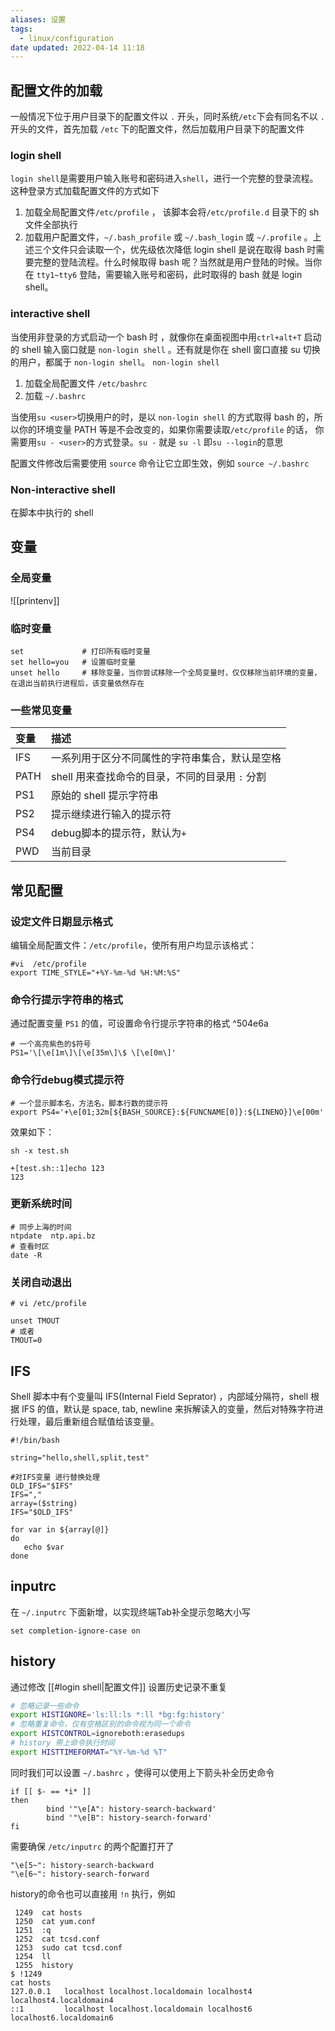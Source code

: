 ```yaml
---
aliases: 设置
tags:
  - linux/configuration
date updated: 2022-04-14 11:18
---
```


## 配置文件的加载

一般情况下位于用户目录下的配置文件以 `.` 开头，同时系统`/etc`下会有同名不以 `.` 开头的文件，首先加载 `/etc` 下的配置文件，然后加载用户目录下的配置文件

### login shell

`login shell`是需要用户输入账号和密码进入`shell`，进行一个完整的登录流程。这种登录方式加载配置文件的方式如下

1. 加载全局配置文件`/etc/profile` ， 该脚本会将`/etc/profile.d` 目录下的 sh 文件全部执行
2. 加载用户配置文件，`~/.bash_profile` 或 `~/.bash_login` 或 `~/.profile` 。上述三个文件只会读取一个，优先级依次降低
   login shell 是说在取得 bash 时需要完整的登陆流程。什么时候取得 bash 呢？当然就是用户登陆的时候。当你在 `tty1~tty6` 登陆，需要输入账号和密码，此时取得的 bash 就是 login shell。

### interactive shell

当使用非登录的方式启动一个 bash 时 ，就像你在桌面视图中用`ctrl+alt+T` 启动的 shell 输入窗口就是 `non-login shell` 。还有就是你在 shell 窗口直接 su 切换的用户，都属于 `non-login shell`。
`non-login shell`

1. 加载全局配置文件 `/etc/bashrc`
2. 加载 `~/.bashrc`

当使用`su <user>`切换用户的时，是以 `non-login shell` 的方式取得 bash 的，所以你的环境变量 PATH 等是不会改变的，如果你需要读取`/etc/profile` 的话， 你需要用`su - <user>`的方式登录。`su -` 就是 `su -l` 即`su --login`的意思

配置文件修改后需要使用 `source` 命令让它立即生效，例如 `source ~/.bashrc`

### Non-interactive shell

在脚本中执行的 shell

## 变量

### 全局变量

![[printenv]]

### 临时变量

```shell
set             # 打印所有临时变量
set hello=you   # 设置临时变量
unset hello     # 移除变量，当你尝试移除一个全局变量时，仅仅移除当前环境的变量，在退出当前执行进程后，该变量依然存在
```

### 一些常见变量

| 变量   | 描述                            |
| :--- | :---------------------------- |
| IFS  | 一系列用于区分不同属性的字符串集合，默认是空格       |
| PATH | shell 用来查找命令的目录，不同的目录用 `:` 分割 |
| PS1  | 原始的 shell 提示字符串               |
| PS2  | 提示继续进行输入的提示符                  |
| PS4  | debug脚本的提示符，默认为`+`|
| PWD  | 当前目录                          |

## 常见配置

### 设定文件日期显示格式

编辑全局配置文件：`/etc/profile`，使所有用户均显示该格式：

```shell
#vi  /etc/profile
export TIME_STYLE="+%Y-%m-%d %H:%M:%S"
```

### 命令行提示字符串的格式

通过配置变量 `PS1` 的值，可设置命令行提示字符串的格式 ^504e6a

```shell
# 一个高亮紫色的$符号
PS1='\[\e[1m\]\[\e[35m\]\$ \[\e[0m\]'
```

### 命令行debug模式提示符

```shell
# 一个显示脚本名，方法名，脚本行数的提示符
export PS4='+\e[01;32m[${BASH_SOURCE}:${FUNCNAME[0]}:${LINENO}]\e[00m'
```

效果如下：

```shell
sh -x test.sh

+[test.sh::1]echo 123
123
```

### 更新系统时间

```shell
# 同步上海的时间
ntpdate  ntp.api.bz
# 查看时区
date -R
```

### 关闭自动退出

```shell
# vi /etc/profile

unset TMOUT
# 或者
TMOUT=0
```

## IFS

Shell 脚本中有个变量叫 IFS(Internal Field Seprator) ，内部域分隔符，shell 根据 IFS 的值，默认是 space, tab, newline 来拆解读入的变量，然后对特殊字符进行处理，最后重新组合赋值给该变量。

```shell
#!/bin/bash

string="hello,shell,split,test"

#对IFS变量 进行替换处理
OLD_IFS="$IFS"
IFS=","
array=($string)
IFS="$OLD_IFS"

for var in ${array[@]}
do
   echo $var
done
```

## inputrc

在 `~/.inputrc` 下面新增，以实现终端Tab补全提示忽略大小写

```
set completion-ignore-case on
```

## history

通过修改 [[#login shell|配置文件]] 设置历史记录不重复

```bash
# 忽略记录一些命令
export HISTIGNORE='ls:ll:ls *:ll *bg:fg:history'
# 忽略重复命令，仅有空格区别的命令视为同一个命令
export HISTCONTROL=ignoreboth:erasedups
# history 带上命令执行时间
export HISTTIMEFORMAT="%Y-%m-%d %T"
```

同时我们可以设置 `~/.bashrc` ，使得可以使用上下箭头补全历史命令

```shell
if [[ $- == *i* ]]
then
        bind '"\e[A": history-search-backward'
        bind '"\e[B": history-search-forward'
fi
```

需要确保 `/etc/inputrc` 的两个配置打开了

```shell
"\e[5~": history-search-backward
"\e[6~": history-search-forward
```


history的命令也可以直接用 `!n`  执行，例如

```shell
 1249  cat hosts
 1250  cat yum.conf 
 1251  :q
 1252  cat tcsd.conf
 1253  sudo cat tcsd.conf
 1254  ll
 1255  history 
$ !1249
cat hosts
127.0.0.1   localhost localhost.localdomain localhost4 localhost4.localdomain4
::1         localhost localhost.localdomain localhost6 localhost6.localdomain6

```